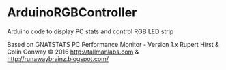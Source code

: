 # ArduinoRGBController
Arduino code to display PC stats and control RGB LED strip

Based on GNATSTATS PC Performance Monitor - Version 1.x  Rupert Hirst & Colin Conway © 2016
  http://tallmanlabs.com  & http://runawaybrainz.blogspot.com/
